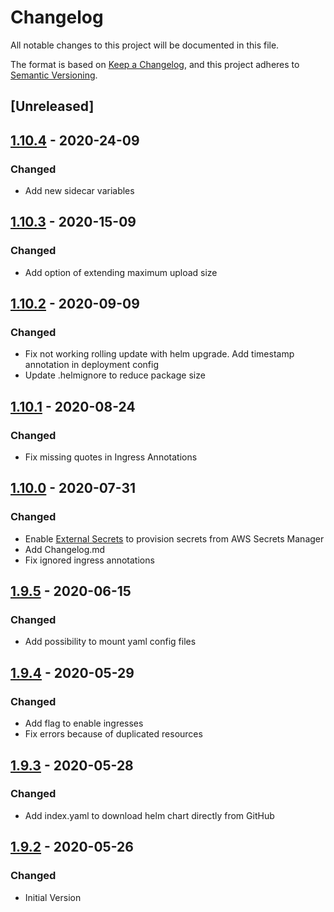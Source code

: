 # Changelog

All notable changes to this project will be documented in this file.

The format is based on [Keep a Changelog](https://keepachangelog.com/en/1.0.0/),
and this project adheres to [Semantic Versioning](https://semver.org/spec/v2.0.0.html).

## [Unreleased]

## [1.10.4] - 2020-24-09

### Changed

- Add new sidecar variables 

## [1.10.3] - 2020-15-09

### Changed

- Add option of extending maximum upload size

## [1.10.2] - 2020-09-09

### Changed

- Fix not working rolling update with helm upgrade. Add timestamp annotation in deployment config
- Update .helmignore to reduce package size

## [1.10.1] - 2020-08-24

### Changed

- Fix missing quotes in Ingress Annotations 

## [1.10.0] - 2020-07-31

### Changed

- Enable [External Secrets](https://github.com/godaddy/kubernetes-external-secrets) to provision secrets from AWS Secrets Manager 
- Add Changelog.md 
- Fix ignored ingress annotations

## [1.9.5] - 2020-06-15

### Changed

- Add possibility to mount yaml config files

## [1.9.4] - 2020-05-29

### Changed

- Add flag to enable ingresses
- Fix errors because of duplicated resources 

## [1.9.3] - 2020-05-28

### Changed

- Add index.yaml to download helm chart directly from GitHub

## [1.9.2] - 2020-05-26

### Changed

- Initial Version


[1.9.2]: https://github.com/DVPE-cloud/aws-helm-service-chart/tree/aws-helm-service-chart-1.9.2
[1.9.3]: https://github.com/DVPE-cloud/aws-helm-service-chart/tree/aws-helm-service-chart-1.9.3
[1.9.4]: https://github.com/DVPE-cloud/aws-helm-service-chart/tree/aws-helm-service-chart-1.9.4
[1.9.5]: https://github.com/DVPE-cloud/aws-helm-service-chart/tree/aws-helm-service-chart-1.9.5
[1.10.0]: https://github.com/DVPE-cloud/aws-helm-service-chart/tree/aws-helm-service-chart-1.10.0
[1.10.1]: https://github.com/DVPE-cloud/aws-helm-service-chart/tree/aws-helm-service-chart-1.10.1
[1.10.2]: https://github.com/DVPE-cloud/aws-helm-service-chart/tree/aws-helm-service-chart-1.10.2
[1.10.3]: https://github.com/DVPE-cloud/aws-helm-service-chart/tree/aws-helm-service-chart-1.10.3
[1.10.4]: https://github.com/DVPE-cloud/aws-helm-service-chart/tree/aws-helm-service-chart-1.10.4

